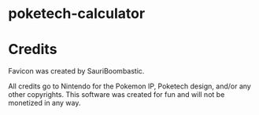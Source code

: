 # poketech-calculator

# Credits
Favicon was created by SauriBoombastic.

All credits go to Nintendo for the Pokemon IP, Poketech design, and/or any other copyrights. This software was created for fun and will not be monetized in any way.